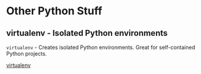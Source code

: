 # Other Python Stuff

## virtualenv - Isolated Python environments

`virtualenv` -  Creates isolated Python environments.   Great for self-contained Python projects.

[virtualenv](https://pypi.org/project/virtualenv/)
